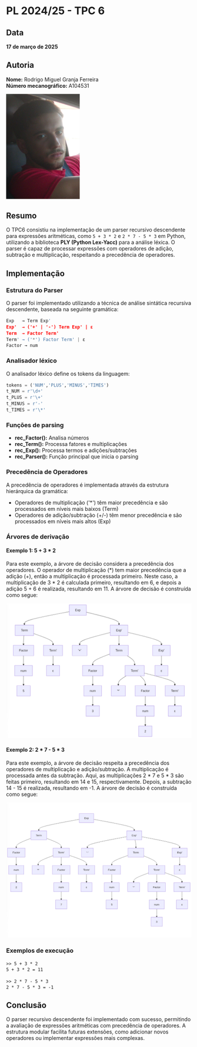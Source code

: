 # PL 2024/25 - TPC 6

## Data
**17 de março de 2025**

## Autoria
**Nome:** Rodrigo Miguel Granja Ferreira  
**Número mecanográfico:** A104531  

<img src="../foto.jpg" alt="Minha Foto" width="200"/>

## Resumo
O TPC6 consistiu na implementação de um parser recursivo descendente para expressões aritméticas, como `5 + 3 * 2` e `2 * 7 - 5 * 3` em Python, utilizando a biblioteca **PLY (Python Lex-Yacc)** para a análise léxica. O parser é capaz de processar expressões com operadores de adição, subtração e multiplicação, respeitando a precedência de operadores.

## Implementação
### Estrutura do Parser
O parser foi implementado utilizando a técnica de análise sintática recursiva descendente, baseada na seguinte gramática:

```python
Exp   → Term Exp'
Exp'  → ('+' | '-') Term Exp' | ε
Term  → Factor Term'
Term' → ('*') Factor Term' | ε
Factor → num
```

### Analisador léxico
O analisador léxico define os tokens da linguagem:
```python
tokens = ('NUM','PLUS','MINUS','TIMES')
t_NUM = r'\d+'
t_PLUS = r'\+'
t_MINUS = r'-'
t_TIMES = r'\*'
```

### Funções de parsing

- **rec_Factor():** Analisa números
- **rec_Term():** Processa fatores e multiplicações
- **rec_Exp():** Processa termos e adições/subtrações
- **rec_Parser():** Função principal que inicia o parsing

### Precedência de Operadores

A precedência de operadores é implementada através da estrutura hierárquica da gramática:
- Operadores de multiplicação ('*') têm maior precedência e são processados em níveis mais baixos (Term)
- Operadores de adição/subtração (+/-) têm menor precedência e são processados em níveis mais altos (Exp)

### Árvores de derivação
#### Exemplo 1: 5 + 3 * 2

Para este exemplo, a árvore de decisão considera a precedência dos operadores. O operador de multiplicação (*) tem maior precedência que a adição (+), então a multiplicação é processada primeiro. Neste caso, a multiplicação de 3 * 2 é calculada primeiro, resultando em 6, e depois a adição 5 + 6 é realizada, resultando em 11. A árvore de decisão é construída como segue:

![Árvore de derivação para o exemplo 1](AD_exp1.png)

#### Exemplo 2: 2 * 7 - 5 * 3
Para este exemplo, a árvore de decisão respeita a precedência dos operadores de multiplicação e adição/subtração. A multiplicação é processada antes da subtração. Aqui, as multiplicações 2 * 7 e 5 * 3 são feitas primeiro, resultando em 14 e 15, respectivamente. Depois, a subtração 14 - 15 é realizada, resultando em -1. A árvore de decisão é construída como segue:

![Árvore de derivação para o exemplo 2](AD_expr2.png)

### Exemplos de execução

```shell
>> 5 + 3 * 2
5 + 3 * 2 = 11

>> 2 * 7 - 5 * 3
2 * 7 - 5 * 3 = -1
```

## Conclusão
O parser recursivo descendente foi implementado com sucesso, permitindo a avaliação de expressões aritméticas com precedência de operadores. A estrutura modular facilita futuras extensões, como adicionar novos operadores ou implementar expressões mais complexas.